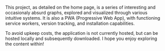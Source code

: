 This project, as detailed on the home page, is a series of interesting and occasionaly absurd graphs, explored and visualized through various intuitive systems.
It is also a PWA (Progressive Web App), with functioning service workers, version tracking, and installation capabilities.

To avoid upkeep costs, the application is not currently hosted, but can be hosted locally and subsequently downloaded.
I hope you enjoy exploring the content within!
